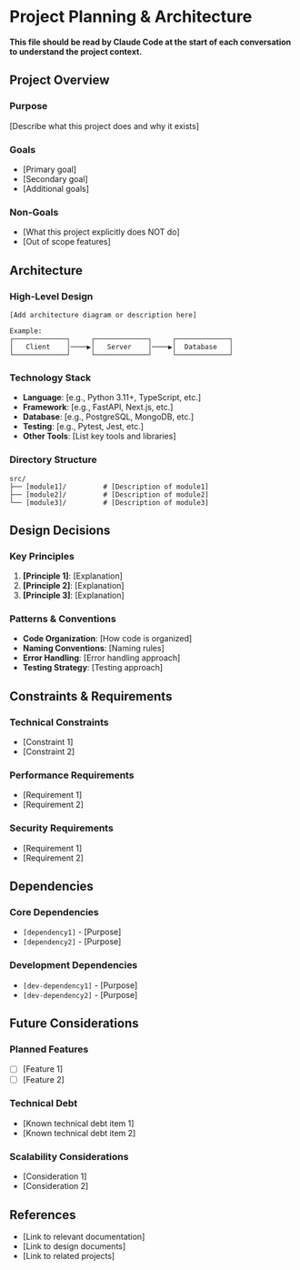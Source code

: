 # Project Planning & Architecture

**This file should be read by Claude Code at the start of each conversation to understand the project context.**

## Project Overview

### Purpose
[Describe what this project does and why it exists]

### Goals
- [Primary goal]
- [Secondary goal]
- [Additional goals]

### Non-Goals
- [What this project explicitly does NOT do]
- [Out of scope features]

## Architecture

### High-Level Design

```
[Add architecture diagram or description here]

Example:
┌─────────────┐     ┌─────────────┐     ┌─────────────┐
│   Client    │────▶│   Server    │────▶│  Database   │
└─────────────┘     └─────────────┘     └─────────────┘
```

### Technology Stack

- **Language**: [e.g., Python 3.11+, TypeScript, etc.]
- **Framework**: [e.g., FastAPI, Next.js, etc.]
- **Database**: [e.g., PostgreSQL, MongoDB, etc.]
- **Testing**: [e.g., Pytest, Jest, etc.]
- **Other Tools**: [List key tools and libraries]

### Directory Structure

```
src/
├── [module1]/         # [Description of module1]
├── [module2]/         # [Description of module2]
└── [module3]/         # [Description of module3]
```

## Design Decisions

### Key Principles

1. **[Principle 1]**: [Explanation]
2. **[Principle 2]**: [Explanation]
3. **[Principle 3]**: [Explanation]

### Patterns & Conventions

- **Code Organization**: [How code is organized]
- **Naming Conventions**: [Naming rules]
- **Error Handling**: [Error handling approach]
- **Testing Strategy**: [Testing approach]

## Constraints & Requirements

### Technical Constraints
- [Constraint 1]
- [Constraint 2]

### Performance Requirements
- [Requirement 1]
- [Requirement 2]

### Security Requirements
- [Requirement 1]
- [Requirement 2]

## Dependencies

### Core Dependencies
- `[dependency1]` - [Purpose]
- `[dependency2]` - [Purpose]

### Development Dependencies
- `[dev-dependency1]` - [Purpose]
- `[dev-dependency2]` - [Purpose]

## Future Considerations

### Planned Features
- [ ] [Feature 1]
- [ ] [Feature 2]

### Technical Debt
- [Known technical debt item 1]
- [Known technical debt item 2]

### Scalability Considerations
- [Consideration 1]
- [Consideration 2]

## References

- [Link to relevant documentation]
- [Link to design documents]
- [Link to related projects]
